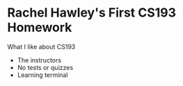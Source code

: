 # Rachel Hawley's First CS193 Homework

What I like about CS193
- The instructors
- No tests or quizzes
- Learning terminal
